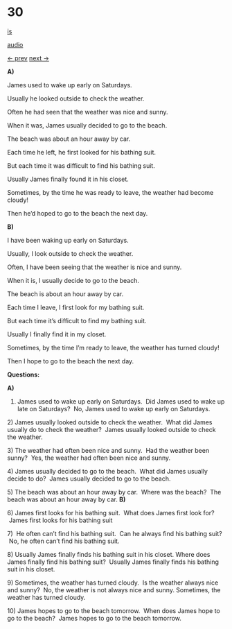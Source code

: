 # 30

[is](../is/story_30.md)

[audio](../audio/story_30.mp3)

[← prev](../en/story_29.md)
[next →](../en/story_31.md)

**A)**

James used to wake up early on Saturdays.

Usually he looked outside to check the weather.

Often he had seen that the weather was nice and sunny.

When it was, James usually decided to go to the beach.

The beach was about an hour away by car.

Each time he left, he first looked for his bathing suit.

But each time it was difficult to find his bathing suit.

Usually James finally found it in his closet.

Sometimes, by the time he was ready to leave, the weather had become
cloudy!

Then he’d hoped to go to the beach the next day.

**B)**

I have been waking up early on Saturdays.

Usually, I look outside to check the weather.

Often, I have been seeing that the weather is nice and sunny.

When it is, I usually decide to go to the beach.

The beach is about an hour away by car.

Each time I leave, I first look for my bathing suit.

But each time it’s difficult to find my bathing suit.

Usually I finally find it in my closet.

Sometimes, by the time I’m ready to leave, the weather has turned
cloudy!

Then I hope to go to the beach the next day.

**Questions:**

**A)**
1) James used to wake up early on Saturdays.  Did James used to wake up
late on Saturdays?  No, James used to wake up early on Saturdays.

2\) James usually looked outside to check the weather.  What did James
usually do to check the weather?  James usually looked outside to check
the weather.

3\) The weather had often been nice and sunny.  Had the weather been
sunny?  Yes, the weather had often been nice and sunny.

4\) James usually decided to go to the beach.  What did James usually
decide to do?  James usually decided to go to the beach.

5\) The beach was about an hour away by car.  Where was the beach?  The
beach was about an hour away by car.
**B)**

6\) James first looks for his bathing suit.  What does James first look
for?  James first looks for his bathing suit

7\)  He often can’t find his bathing suit.  Can he always find his
bathing suit?  No, he often can’t find his bathing suit.

8\) Usually James finally finds his bathing suit in his closet. Where
does James finally find his bathing suit?  Usually James finally finds
his bathing suit in his closet.

9\) Sometimes, the weather has turned cloudy.  Is the weather always
nice and sunny?  No, the weather is not always nice and sunny.
Sometimes, the weather has turned cloudy.

10\) James hopes to go to the beach tomorrow.  When does James hope to
go to the beach?  James hopes to go to the beach tomorrow.
